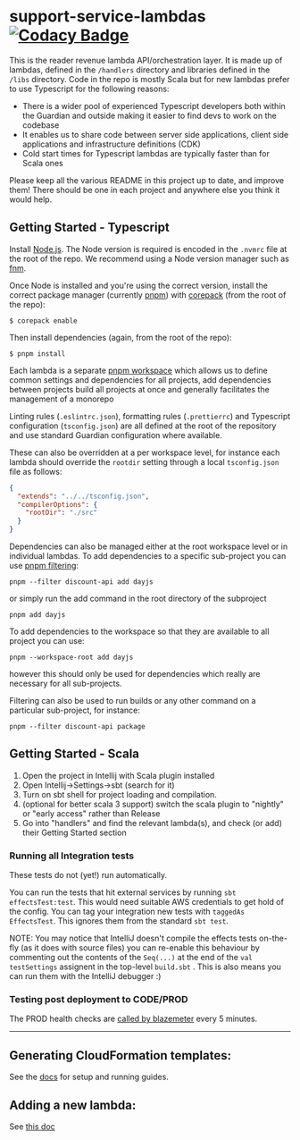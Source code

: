 # support-service-lambdas [![Codacy Badge](https://api.codacy.com/project/badge/Grade/df83c14325bc4c29aeae7e529f49f8a9)](https://app.codacy.com/app/johnduffell/support-service-lambdas?utm_source=github.com&utm_medium=referral&utm_content=guardian/support-service-lambdas&utm_campaign=badger)

This is the reader revenue lambda API/orchestration layer. It is made up of lambdas, defined in the `/handlers` directory and
libraries defined in the `/libs` directory. Code in the repo is mostly Scala but for new lambdas prefer to use Typescript 
for the following reasons:
- There is a wider pool of experienced Typescript developers both within the Guardian and outside making it easier to find 
devs to work on the codebase
- It enables us to share code between server side applications, client side applications and infrastructure definitions (CDK)
- Cold start times for Typescript lambdas are typically faster than for Scala ones

Please keep all the various README in this project up to date, and improve them!
There should be one in each project and anywhere else you think it would help.

## Getting Started - Typescript

Install [Node.js](https://nodejs.org). The Node version is required is encoded in the `.nvmrc` file at the root of the repo.
We recommend using a Node version manager such as [fnm](https://github.com/Schniz/fnm).

Once Node is installed and you're using the correct version, install the correct package manager (currently [pnpm](https://pnpm.io/))
with [corepack](https://github.com/nodejs/corepack) (from the root of the repo):

```
$ corepack enable
```

Then install dependencies (again, from the root of the repo):

```
$ pnpm install
```

Each lambda is a separate [pnpm workspace](https://pnpm.io/workspaces) which allows us to define common settings and
dependencies for all projects, add dependencies between projects build all projects at once and generally facilitates 
the management of a monorepo

Linting rules (`.eslintrc.json`), formatting rules (`.prettierrc`) and Typescript configuration (`tsconfig.json`) are all defined at the root
of the repository and use standard Guardian configuration where available. 

These can also be overridden at a per workspace level,
for instance each lambda should override the `rootdir` setting through a local `tsconfig.json` file as follows:   
```json
{
  "extends": "../../tsconfig.json",
  "compilerOptions": {
    "rootDir": "./src"
  }
}
```

Dependencies can also be managed either at the root workspace level or in individual lambdas.
To add dependencies to a specific sub-project you can use [pnpm filtering](https://pnpm.io/filtering):
```shell
pnpm --filter discount-api add dayjs
```
or simply run the add command in the root directory of the subproject
```shell
pnpm add dayjs
```
To add dependencies to the workspace so that they are available to all project you can use:
```shell
pnpm --workspace-root add dayjs
```
however this should only be used for dependencies which really are necessary for all sub-projects.


Filtering can also be used to run builds or any other command on a particular sub-project, for instance:
```shell
pnpm --filter discount-api package
```
## Getting Started - Scala

1. Open the project in Intellij with Scala plugin installed
1. Open Intellij->Settings->sbt (search for it)
1. Turn on sbt shell for project loading and compilation.
1. (optional for better scala 3 support) switch the scala plugin to "nightly" or "early access" rather than Release
1. Go into "handlers" and find the relevant lambda(s), and check (or add) their Getting Started section

### Running all Integration tests
These tests do not (yet!) run automatically.

You can run the tests that hit external services by running `sbt effectsTest:test`.
This would need suitable AWS credentials to get hold of the config.
You can tag your integration new tests with `taggedAs EffectsTest`.  This ignores them from the standard `sbt test`.

NOTE: You may notice that IntelliJ doesn't compile the effects tests on-the-fly (as it does with source files) you can re-enable this behaviour by commenting out the contents of the `Seq(...)` at the end of the `val testSettings` assignent in the top-level `build.sbt` .
This is also means you can run them with the IntelliJ debugger :)

### Testing post deployment to CODE/PROD
The PROD health checks are [called by blazemeter](https://www.runscope.com/radar/wrb0ytfjy4a4) every 5 minutes.

---

## Generating CloudFormation templates:

See the [docs](./cdk/README.md) for setup and running guides.


## Adding a new lambda:
See [this doc](./handlers/HOWTO-create-lambda.md)